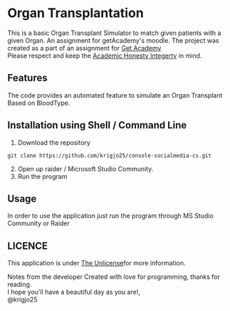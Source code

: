 # Organ Transplantation

This is a basic Organ Transplant Simulator to match given patients
with a given Organ. An assignment for getAcademy's moodle.
The project was created as a part of an assignment for [Get Academy](https://getacademy.no)<br>
Please respect and keep the [Academic Honesty Integerty](https://ctl.columbia.edu/resources-and-technology/resources/academic-integrity/) in mind.

## Features
The code provides an automated feature to simulate an
Organ Transplant Based on BloodType.

## Installation using Shell / Command Line

1. Download the repository
```shell
git clone https://github.com/krigjo25/console-socialmedia-cs.git
```
2. Open up raider / Microsoft Studio Community.
3. Run the program

## Usage
In order to use the application just run the
program through MS Studio Community or Raider

## LICENCE
This application is under [The Unlicense](./LICENCE)for more information.

Notes from the developer
Created with love for programming, thanks for reading. <br>
I hope you'll have a beautiful day as you are!,<br>
@krigjo25